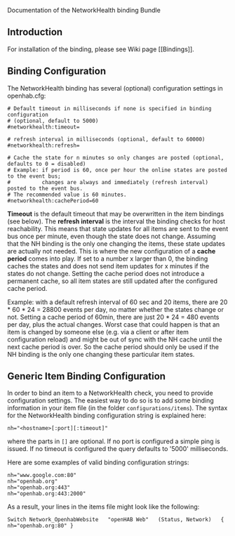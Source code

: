 Documentation of the NetworkHealth binding Bundle

## Introduction

For installation of the binding, please see Wiki page [[Bindings]].

## Binding Configuration

The NetworkHealth binding has several (optional) configuration settings in openhab.cfg:

    # Default timeout in milliseconds if none is specified in binding configuration
    # (optional, default to 5000)
    #networkhealth:timeout=

    # refresh interval in milliseconds (optional, default to 60000)
    #networkhealth:refresh=

    # Cache the state for n minutes so only changes are posted (optional, defaults to 0 = disabled)
    # Example: if period is 60, once per hour the online states are posted to the event bus;
    #          changes are always and immediately (refresh interval) posted to the event bus.
    # The recommended value is 60 minutes.
    #networkhealth:cachePeriod=60

**Timeout** is the default timeout that may be overwritten in the item bindings (see below). The **refresh interval** is the interval the binding checks for host reachability. This means that state updates for all items are sent to the event bus once per minute, even though the state does not change.
Assuming that the NH binding is the only one changing the items, these state updates are actually not needed. This is where the new configuration of a **cache period** comes into play. If set to a number x larger than 0, the binding caches the states and does not send item updates for x minutes if the states do not change. Setting the cache period does not introduce a permanent cache, so all item states are still updated after the configured cache period.

Example: with a default refresh interval of 60 sec and 20 items, there are 20 * 60 * 24 = 28800 events per day, no matter whether the states change or not.
Setting a cache period of 60min, there are just 20 * 24 = 480 events per day, plus the actual changes.
Worst case that could happen is that an item is changed by someone else (e.g. via a client or after item configuration reload) and might be out of sync with the NH cache until the next cache period is over. So the cache period should only be used if the NH binding is the only one changing these particular item states.

## Generic Item Binding Configuration

In order to bind an item to a NetworkHealth check, you need to provide configuration settings. The easiest way to do so is to add some binding information in your item file (in the folder `configurations/items`). The syntax for the NetworkHealth binding configuration string is explained here:

    nh="<hostname>[:port][:timeout]"

where the parts in `[]` are optional. If no port is configured a simple ping is issued. If no timeout is configured the query defaults to '5000' milliseconds.

Here are some examples of valid binding configuration strings:

    nh="www.google.com:80"
    nh="openhab.org"
    nh="openhab.org:443"
    nh="openhab.org:443:2000"


As a result, your lines in the items file might look like the following:

    Switch Network_OpenhabWebsite   "openHAB Web"   (Status, Network)   { nh="openhab.org:80" }